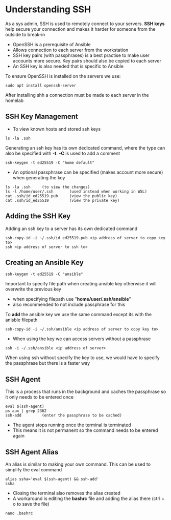 # Understanding SSH 

As a sys admin, SSH is used to remotely connect to your servers. **SSH keys** help secure your connection and makes it harder for someone from the outside to break-in  

- OpenSSH is a prerequisite of Ansible 
- Allows connection to each server from the workstation 
- SSH key pairs (with passphrases) is a best practise to make user accounts more secure. Key pairs should also be copied to each server  
- An SSH key is also needed that is specific to Ansible

To ensure OpenSSH is installed on the servers we use: 

```
sudo apt install openssh-server 
```

After installing shh a connection must be made to each server in the homelab

## SSH Key Management 

- To view known hosts and stored ssh keys 
```
ls -la .ssh 
```

Generating an ssh key has its own dedicated command, where the type can also be specified with **-t**. **-C** is used to add a comment 

```
ssh-keygen -t ed25519 -C "home default"  
```
- An optional passphrase can be specified (makes account more secure) when generating the key 

```
ls -la .ssh 	(to view the changes)
ls -l /home/user/.ssh		(used instead when working in WSL) 
cat .ssh/id_ed25519.pub 	(view the public key) 
cat .ssh/id_ed25519 		(view the private key) 
```

## Adding the SSH Key 

Adding an ssh key to a server has its own dedicated command 

```
ssh-copy-id -i ~/.ssh/id_ed25519.pub <ip address of server to copy key to>    
ssh <ip address of server to ssh to> 
```

## Creating an Ansible Key 

```
ssh-keygen -t ed25519 -C "ansible" 
```
Important to specify file path when creating ansible key otherwise it will overwrite the previous key

- when specifying filepath use "**home/user/.ssh/ansible**" 
- also recommended to not include passphrase for this 

To **add** the ansible key we use the same command except its with the anisble filepath

```
ssh-copy-id -i ~/.ssh/ansible <ip address of server to copy key to>   
```
- When using the key we can access servers without a passphrase 

```
ssh -i ~/.ssh/ansible <ip address of server> 
```

When using ssh without specify the key to use, we would have to specify the passphrase but there is a faster way 

## SSH Agent 

This is a process that runs in the background and caches the passphrase so it only needs to be entered once 

```
eval $(ssh-agent) 
ps aux | grep 2362 
ssh-add			(enter the passphrase to be cached) 
``` 

- The agent stops running once the terminal is terminated
- This means it is not permanent so the command needs to be entered again 

## SSH Agent Alias 

An alias is similar to making your own command. This can be used to simplify the eval command

```
alias ssha='eval $(ssh-agent) && ssh-add' 
ssha 
``` 

- Closing the terminal also removes the alias created
- A workaround is editing the **bashrc** file and adding the alias there (ctrl + o to save the file)

```
nano .bashrc
``` 

